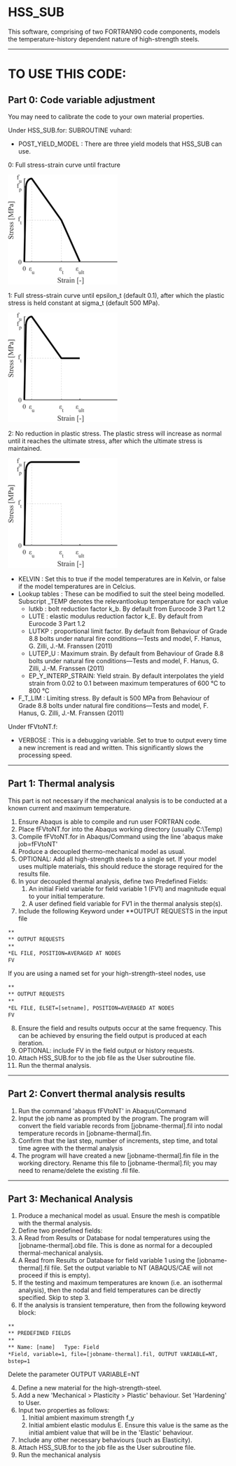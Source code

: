 # HSS_SUB

This software, comprising of two FORTRAN90 code components, models the temperature-history dependent nature of high-strength steels.


----------------------------------------------------------------------------------------------------------------------------------------
# TO USE THIS CODE:

## Part 0: Code variable adjustment
   You may need to calibrate the code to your own material properties.

   Under HSS_SUB.for: SUBROUTINE vuhard:
   - POST_YIELD_MODEL    : There are three yield models that HSS_SUB can use.
   
   0: Full stress-strain curve until fracture
   
   <img src="Docs/stressstrain_regime_ym0.png" alt="POST_YIELD_MODEL = 0" height="250"/>
   
   1: Full stress-strain curve until epsilon_t (default 0.1), after which the plastic stress is held constant at sigma_t (default 500 MPa).
   
   <img src="Docs/stressstrain_regime_ym1.png" alt="POST_YIELD_MODEL = 1" height="250"/>
   
   2: No reduction in plastic stress. The plastic stress will increase as normal until it reaches the ultimate stress, after which the ultimate stress is maintained.
   
   <img src="Docs/stressstrain_regime_ym2.png" alt="POST_YIELD_MODEL = 2" height="250"/>
   
   - KELVIN              : Set this to true if the model temperatures are in Kelvin, or false if the model temperatures are in Celcius.
   - Lookup tables       : These can be modified to suit the steel being modelled. Subscript _TEMP denotes the relevantlookup  temperature for each value
     - lutkb             : bolt reduction factor k_b. By default from Eurocode 3 Part 1.2
     - LUTE              : elastic modulus reduction factor k_E. By default from Eurocode 3 Part 1.2
     - LUTKP             : proportional limit factor. By default from Behaviour of Grade 8.8 bolts under natural fire conditions—Tests and model, F. Hanus, G. Zilli, J.-M. Franssen (2011)
     - LUTEP_U           : Maximum strain. By default from Behaviour of Grade 8.8 bolts under natural fire conditions—Tests and model, F. Hanus, G. Zilli, J.-M. Franssen (2011)
     - EP_Y_INTERP_STRAIN: Yield strain. By default interpolates the yield strain from 0.02 to 0.1 between maximum temperatures of 600 °C to 800 °C
   - F_T_LIM             : Limiting stress. By default is 500 MPa from Behaviour of Grade 8.8 bolts under natural fire conditions—Tests and model, F. Hanus, G. Zilli, J.-M. Franssen (2011)

   Under fFVtoNT.f:
   - VERBOSE             : This is a debugging variable. Set to true to output every time a new increment is read and written. This significantly slows the processing speed.
       
----------------------------------------------------------------------------------------------------------------------------------------
## Part 1: Thermal analysis
   This part is not necessary if the mechanical analysis is to be conducted at a known current and maximum temperature. 
1. Ensure Abaqus is able to compile and run user FORTRAN code.
2. Place fFVtoNT.for into the Abaqus working directory (usually C:\Temp)
3. Compile fFVtoNT.for in Abaqus/Command using the line 'abaqus make job=fFVtoNT'
4. Produce a decoupled thermo-mechanical model as usual.
5. OPTIONAL: Add all high-strength steels to a single set. If your model uses multiple materials, this should reduce the storage required for the results file.
6. In your decoupled thermal analysis, define two Predefined Fields:
   1. An initial Field variable for field variable 1 (FV1) and magnitude equal to your initial temperature.
   2. A user defined field variable for FV1 in the thermal analysis step(s).
7. Include the following Keyword under **OUTPUT REQUESTS in the input file
```
** 
** OUTPUT REQUESTS
** 
*EL FILE, POSITION=AVERAGED AT NODES
FV
```
  If you are using a named set for your high-strength-steel nodes, use
```
** 
** OUTPUT REQUESTS
** 
*EL FILE, ELSET=[setname], POSITION=AVERAGED AT NODES
FV
```
8. Ensure the field and results outputs occur at the same frequency. This can be achieved by ensuring the field output is produced at each iteration.
9. OPTIONAL: include FV in the field output or history requests.
10. Attach HSS_SUB.for to the job file as the User subroutine file.
11. Run the thermal analysis.

----------------------------------------------------------------------------------------------------------------------------------------
## Part 2: Convert thermal analysis results

1. Run the command 'abaqus fFVtoNT' in Abaqus/Command
2. Input the job name as prompted by the program. The program will convert the field variable records from [jobname-thermal].fil into nodal temperature records in [jobname-thermal].fin.
4. Confirm that the last step, number of increments, step time, and total time agree with the thermal analysis
5. The program will have created a new [jobname-thermal].fin file in the working directory. Rename this file to [jobname-thermal].fil; you may need to rename/delete the existing .fil file.

----------------------------------------------------------------------------------------------------------------------------------------
## Part 3: Mechanical Analysis

1. Produce a mechanical model as usual. Ensure the mesh is compatible with the thermal analysis.
2. Define two predefined fields:
  1. A Read from Results or Database for nodal temperatures using the [jobname-thermal].obd file. This is done as normal for a decoupled thermal-mechanical analysis.
  2. A Read from Results or Database for field variable 1 using the [jobname-thermal].fil file. Set the output variable to NT (ABAQUS/CAE will not proceed if this is empty).
  3. If the testing and maximum temperatures are known (i.e. an isothermal analysis), then the nodal and field temperatures can be directly specified. Skip to step 3.
3. If the analysis is transient temperature, then from the following keyword block:
```
** 
** PREDEFINED FIELDS
** 
** Name: [name]   Type: Field
*Field, variable=1, file=[jobname-thermal].fil, OUTPUT VARIABLE=NT, bstep=1
```
   Delete the parameter OUTPUT VARIABLE=NT

4. Define a new material for the high-strength-steel.
5. Add a new 'Mechanical > Plasticity > Plastic' behaviour. Set 'Hardening' to User.
6. Input two properties as follows:
   1. Initial ambient maximum strength f_y
   2. Initial ambient elastic modulus E. Ensure this value is the same as the initial ambient value that will be in the 'Elastic' behaviour. 
7. Include any other necessary behaviours (such as Elasticity).
8. Attach HSS_SUB.for to the job file as the User subroutine file.
9. Run the mechanical analysis

   
